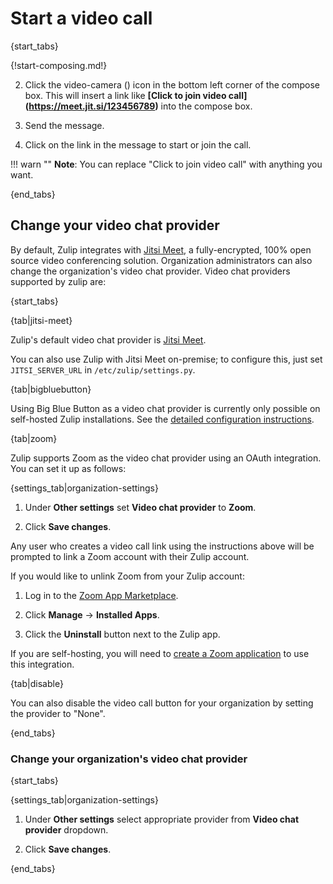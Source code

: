 # Start a video call

{start_tabs}

{!start-composing.md!}

2. Click the video-camera (<i class="fa fa-video-camera"></i>) icon in the
bottom left corner of the compose box. This will insert a link like
**[Click to join video call]\(https://meet.jit.si/123456789)** into the
compose box.

4. Send the message.

5. Click on the link in the message to start or join the call.

!!! warn ""
    **Note**: You can replace "Click to join video call" with anything you want.

{end_tabs}

## Change your video chat provider

By default, Zulip integrates with
[Jitsi Meet](https://jitsi.org/jitsi-meet/), a fully-encrypted, 100% open
source video conferencing solution. Organization administrators can also
change the organization's video chat provider. Video chat providers
supported by zulip are:

{start_tabs}

{tab|jitsi-meet}

Zulip's default video chat provider is [Jitsi
Meet](https://meet.jit.si).

You can also use Zulip with Jitsi Meet on-premise; to configure this,
just set `JITSI_SERVER_URL` in `/etc/zulip/settings.py`.

{tab|bigbluebutton}

Using Big Blue Button as a video chat provider is currently only
possible on self-hosted Zulip installations.  See the [detailed
configuration instructions][big-blue-button-configuration].

{tab|zoom}

Zulip supports Zoom as the video chat provider using an OAuth
integration.  You can set it up as follows:

{settings_tab|organization-settings}

1. Under **Other settings** set **Video chat provider** to **Zoom**.

1. Click **Save changes**.

Any user who creates a video call link using the instructions above
will be prompted to link a Zoom account with their Zulip account.

If you would like to unlink Zoom from your Zulip account:

1. Log in to the [Zoom App Marketplace](https://marketplace.zoom.us/).

1. Click **Manage** → **Installed Apps**.

1. Click the **Uninstall** button next to the Zulip app.

If you are self-hosting, you will need to [create a Zoom
application][zoom-configuration] to use this integration.

{tab|disable}

You can also disable the video call button for your organization by
setting the provider to "None".

{end_tabs}

### Change your organization's video chat provider

{start_tabs}

{settings_tab|organization-settings}

1. Under **Other settings** select appropriate provider from **Video chat provider** dropdown.

1. Click **Save changes**.

{end_tabs}

[big-blue-button-configuration]: https://zulip.readthedocs.io/en/latest/production/video-calls.html#big-blue-button
[zoom-configuration]: https://zulip.readthedocs.io/en/latest/production/video-calls.html#zoom
